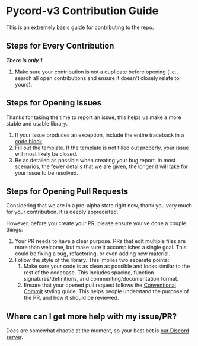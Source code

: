 # Pycord-v3 Contribution Guide

This is an extremely basic guide for contributing to the repo.

## Steps for Every Contribution

***There is only 1.***

1. Make sure your contribution is not a duplicate before opening (i.e., search all open contributions and ensure it doesn't closely relate to yours).

## Steps for Opening Issues

Thanks for taking the time to report an issue, this helps us make a more stable and usable library.

1. If your issue produces an exception, include the entire traceback in a [code block](https://docs.github.com/en/get-started/writing-on-github/working-with-advanced-formatting/creating-and-highlighting-code-blocks).
2. Fill out the template. If the template is not filled out properly, your issue will most likely be closed.
3. Be as detailed as possible when creating your bug report. In most scenarios, the fewer details that we are given, the longer it will take for your issue to be resolved.

## Steps for Opening Pull Requests

Considering that we are in a pre-alpha state right now, thank you very much for your contribution. It is deeply appreciated.

However, before you create your PR, please ensure you've done a couple things:

1. Your PR needs to have a clear purpose. PRs that edit multiple files are more than welcome, but make sure it accomplishes a single goal. This could be fixing a bug, refactoring, or even adding new material.
2. Follow the style of the library. This implies two separate points:
   1. Make sure your code is as clean as possible and looks similar to the rest of the codebase. This includes spacing, function signatures/definitions, and commenting/documentation format.
   2. Ensure that your opened pull request follows the [Conventional Commit](https://www.conventionalcommits.org/en/v1.0.0/#summary) styling guide. This helps people understand the purpose of the PR, and how it should be reviewed.

## Where can I get more help with my issue/PR?

Docs are somewhat chaotic at the moment, so your best bet is [our Discord server](https://discord.gg/pycord).
